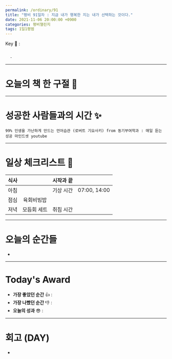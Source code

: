 ```yaml
---
permalink: /ordinary/91
title: "평비 91일차 : 지금 내가 행복한 지는 내가 선택하는 것이다."
date: 2021-11-06 20:00:00 +0900
categories: 평비챌린지
tags: 1일1평범
---  
```

Key 🔑 :  
```

  - 
```

---
# 오늘의 책 한 구절 📕

---
# 성공한 사람들과의 시간 ✨
`99% 인생을 가난하게 만드는 언어습관 (로버트 기요사키) from 동기부여학과 : 매일 듣는 성공 마인드셋 youtube`  

---
# 일상 체크리스트 📃

| 식사 |  | 시작과 끝 |  |
|:----:|:----:|:----:|:----:|
| 아침 |  | 기상 시간 | 07:00, 14:00 |
| 점심 | 육회비빔밥 |  |  |
| 저녁 | 모듬회 세트 | 취침 시간 |  |

---
# 오늘의 순간들
-

---
# Today's Award
- **가장 좋았던 순간** 👍 :  
- **가장 나빴던 순간** 👎 : 
- **오늘의 성과** 😎 : 

---
# 회고 (DAY)
-

